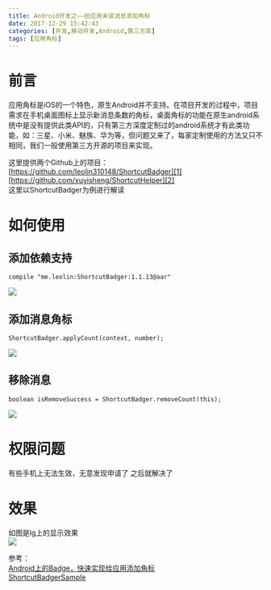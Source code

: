 ```yaml
---
title: Android开发之——给应用未读消息添加角标
date: 2017-12-29 15:42:43
categories: [开发,移动开发,Android,第三方库]
tags: [应用角标]
---
```

# 前言

应用角标是iOS的一个特色，原生Android并不支持。在项目开发的过程中，项目需求在手机桌面图标上显示新消息条数的角标，桌面角标的功能在原生android系统中是没有提供此类API的，只有第三方深度定制过的android系统才有此类功能，如：三星、小米、魅族、华为等，但问题又来了，每家定制使用的方法又只不相同，我们一般使用第三方开源的项目来实现。  

这里提供两个Github上的项目：  
[https://github.com/leolin310148/ShortcutBadger][1]     
[https://github.com/xuyisheng/ShortcutHelper][2]   
这里以ShortcutBadger为例进行解读   
<!--more-->

# 如何使用  
## 添加依赖支持 

	compile "me.leolin:ShortcutBadger:1.1.13@aar"
![][3]
## 添加消息角标

	ShortcutBadger.applyCount(context, number);
![][4]
## 移除消息 

	boolean isRemoveSuccess = ShortcutBadger.removeCount(this);	

![][5]
# 权限问题
有些手机上无法生效，无意发现申请了 <uses-permission android:name="android.permission.INTERNET" /> 之后就解决了

# 效果 
如图是lg上的显示效果  
![][6]    

参考：   
[Android上的Badge，快速实现给应用添加角标][7]   
[ShortcutBadgerSample][8]
  

[1]: https://github.com/leolin310148/ShortcutBadger
[2]: https://github.com/xuyisheng/ShortcutHelper
[3]: https://raw.githubusercontent.com/PGzxc/images/master/blog-images/shortcut.png
[4]: https://raw.githubusercontent.com/PGzxc/images/master/blog-images/shortcut-add.png
[5]: https://raw.githubusercontent.com/PGzxc/images/master/blog-images/shortcut-reduce.png
[6]: https://raw.githubusercontent.com/PGzxc/images/master/blog-images/android-lg-show.png
[7]: https://www.cnblogs.com/dmtyoung/p/6477531.html
[8]: https://github.com/PGzxc/ShortcutBadgerSample
